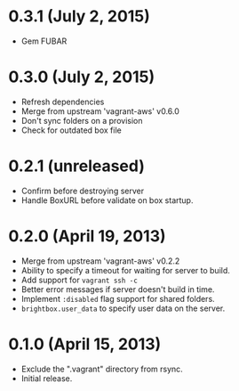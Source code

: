 # 0.3.1 (July 2, 2015)
* Gem FUBAR

# 0.3.0 (July 2, 2015)
* Refresh dependencies
* Merge from upstream 'vagrant-aws' v0.6.0
* Don't sync folders on a provision
* Check for outdated box file

# 0.2.1 (unreleased)

* Confirm before destroying server
* Handle BoxURL before validate on box startup.

# 0.2.0 (April 19, 2013)

* Merge from upstream 'vagrant-aws' v0.2.2
* Ability to specify a timeout for waiting for server to build.
* Add support for `vagrant ssh -c`
* Better error messages if server doesn't build in time.
* Implement `:disabled` flag support for shared folders.
* `brightbox.user_data` to specify user data on the server.

# 0.1.0 (April 15, 2013)

* Exclude the ".vagrant" directory from rsync.
* Initial release.
